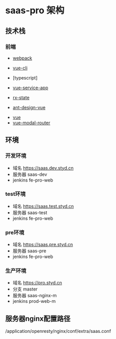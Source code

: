 # saas-pro 架构

## 技术栈

### 前端
* [webpack](https://webpack.js.org/)
* [vue-cli](https://cli.vuejs.org/)

* [typescript]
* [vue-service-app](./vue-service-app/readme.md)
* [rx-state](./rx-state/readme.md)

* [ant-design-vue](https://www.npmjs.com/package/ant-design-vue)
- [vue](https://cn.vuejs.org/)
- [vue-modal-router](https://www.npmjs.com/package/vue-modal-router)

## 环境
### 开发环境
* 域名 https://saas.dev.styd.cn
* 服务器 saas-dev
* jenkins fe-pro-web

### test环境
* 域名 https://saas.test.styd.cn
* 服务器 saas-test
* jenkins fe-pro-web

### pre环境
* 域名 https://saas.pre.styd.cn
* 服务器 saas-pre
* jenkins fe-pro-web

### 生产环境
* 域名 https://pro.styd.cn
* 分支 master
* 服务器 saas-nginx-m
* jenkins prod-web-m

## 服务器nginx配置路径
/application/openresty/nginx/conf/extra/saas.conf
